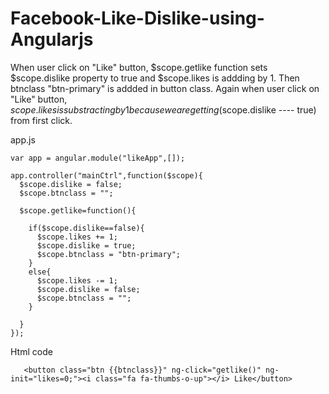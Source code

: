 # Facebook-Like-Dislike-using-Angularjs

When user click on "Like" button, $scope.getlike function sets $scope.dislike property to true and $scope.likes is addding by 1. Then btnclass "btn-primary" is addded in button class. Again when user click on "Like" button, $scope.likes is substracting by 1 because we are getting ($scope.dislike ---- true) from first click.

app.js

    var app = angular.module("likeApp",[]);

    app.controller("mainCtrl",function($scope){
      $scope.dislike = false;
      $scope.btnclass = "";
      
      $scope.getlike=function(){
      
        if($scope.dislike==false){
          $scope.likes += 1;
          $scope.dislike = true;
          $scope.btnclass = "btn-primary";
        }
        else{
          $scope.likes -= 1;	
          $scope.dislike = false;
          $scope.btnclass = "";
        }

      }
    });
    
    
Html code
        
       <button class="btn {{btnclass}}" ng-click="getlike()" ng-init="likes=0;"><i class="fa fa-thumbs-o-up"></i> Like</button>
